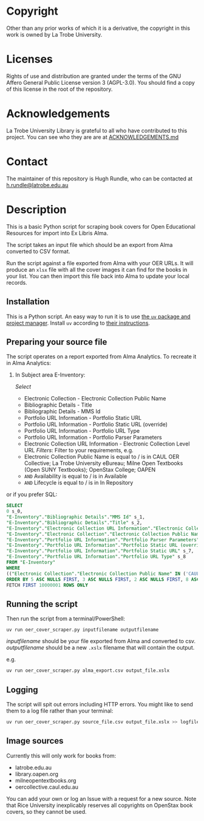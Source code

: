 # Copyright

Other than any prior works of which it is a derivative, the copyright in this work is owned by La Trobe University.

# Licenses

Rights of use and distribution are granted under the terms of the GNU Affero General Public License version 3 (AGPL-3.0). You should find a copy of this license in the root of the repository.

# Acknowledgements

La Trobe University Library is grateful to all who have contributed to this project. You can see who they are are at [ACKNOWLEDGEMENTS.md](ACKNOWLEDGEMENTS.md)

# Contact

The maintainer of this repository is Hugh Rundle, who can be contacted at h.rundle@latrobe.edu.au

# Description 

This is a basic Python script for scraping book covers for Open Educational Resources for import into Ex Libris Alma.

The script takes an input file which should be an export from Alma converted to CSV format.

Run the script against a file exported from Alma with your OER URLs. It will produce an `xlsx` file with all the cover images it can find for the books in your list. You can then import this file back into Alma to update your local records.

## Installation

This is a Python script. An easy way to run it is to use [the `uv` package and project manager](https://docs.astral.sh/uv). Install `uv` according to [their instructions](https://docs.astral.sh/uv/getting-started/installation).

## Preparing your source file

The script operates on a report exported from Alma Analytics. To recreate it in Alma Analytics:

1. In Subject area E-Inventory:

    *Select*
    * Electronic Collection - Electronic Collection Public Name
    * Bibliographic Details - Title
    * Bibliographic Details - MMS Id
    * Portfolio URL Information - Portfolio Static URL
    * Portfolio URL Information - Portfolio Static URL (override)
    * Portfolio URL Information - Portfolio URL Type
    * Portfolio URL Information - Portfolio Parser Parameters
    * Electronic Collection URL Information - Electronic Collection Level URL
    *Filters*:
    Filter to your requirements, e.g.
    * Electronic Collection Public Name is equal to / is in  CAUL OER Collective; La Trobe University eBureau; Milne Open Textbooks (Open SUNY Textbooks); OpenStax College; OAPEN
    * `AND`	 Availability is equal to / is in  Available
    * `AND`	 Lifecycle is equal to / is in  In Repository
 
or if you prefer SQL:

```sql
SELECT
0 s_0,
"E-Inventory"."Bibliographic Details"."MMS Id" s_1,
"E-Inventory"."Bibliographic Details"."Title" s_2,
"E-Inventory"."Electronic Collection URL Information"."Electronic Collection Level URL" s_3,
"E-Inventory"."Electronic Collection"."Electronic Collection Public Name" s_4,
"E-Inventory"."Portfolio URL Information"."Portfolio Parser Parameters" s_5,
"E-Inventory"."Portfolio URL Information"."Portfolio Static URL (override)" s_6,
"E-Inventory"."Portfolio URL Information"."Portfolio Static URL" s_7,
"E-Inventory"."Portfolio URL Information"."Portfolio URL Type" s_8
FROM "E-Inventory"
WHERE
(("Electronic Collection"."Electronic Collection Public Name" IN ('CAUL OER Collective', 'La Trobe University eBureau', 'Milne Open Textbooks (Open SUNY Textbooks)', 'OpenStax College', 'OAPEN')) AND ("Portfolio"."Availability" = 'Available') AND ("Portfolio"."Lifecycle" = 'In Repository'))
ORDER BY 5 ASC NULLS FIRST, 3 ASC NULLS FIRST, 2 ASC NULLS FIRST, 8 ASC NULLS FIRST, 7 ASC NULLS FIRST, 9 ASC NULLS FIRST, 4 ASC NULLS FIRST, 6 ASC NULLS FIRST
FETCH FIRST 10000001 ROWS ONLY
```

## Running the script

Then run the script from a terminal/PowerShell:

`uv run oer_cover_scraper.py inputfilename outputfilename` 

_inputfilename_ should be your file exported from Alma and converted to csv.
_outputfilename_ should be a new `.xslx` filename that will contain the output.

e.g.

```sh
uv run oer_cover_scraper.py alma_export.csv output_file.xslx
```

## Logging

The script will spit out errors including HTTP errors. You might like to send them to a log file rather than your terminal:

```sh
uv run oer_cover_scraper.py source_file.csv output_file.xslx >> logfile.txt
```

## Image sources

Currently this will only work for books from:

* latrobe.edu.au
* library.oapen.org
* milneopentextbooks.org
* oercollective.caul.edu.au

You can add your own or log an Issue with a request for a new source. 
Note that Rice University inexplicably reserves all copyrights on OpenStax book covers, so they cannot be used.